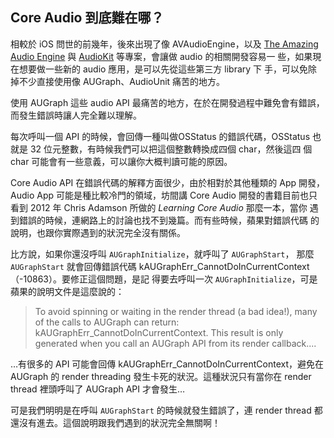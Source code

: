 Core Audio 到底難在哪？
----------------------

相較於 iOS 問世的前幾年，後來出現了像 AVAudioEngine，以及
[The Amazing Audio Engine](http://theamazingaudioengine.com/) 與
[AudioKit](http://audiokit.io/) 等專案，會讓做 audio 的相關開發容易一
些，如果現在想要做一些新的 audio 應用，是可以先從這些第三方 library 下
手，可以免除掉不少直接使用像 AUGraph、AudioUnit 痛苦的地方。

使用 AUGraph 這些 audio API 最痛苦的地方，在於在開發過程中難免會有錯誤，
而發生錯誤時讓人完全難以理解。

每次呼叫一個 API 的時候，會回傳一種叫做OSStatus 的錯誤代碼，OSStatus
也就是 32 位元整數，有時候我們可以把這個整數轉換成四個 char，然後這四
個 char 可能會有一些意義，可以讓你大概判讀可能的原因。

Core Audio API 在錯誤代碼的解釋方面很少，由於相對於其他種類的 App 開發，
Audio App 可能是種比較冷門的領域，坊間講 Core Audio 開發的書籍目前也只
看到 2012 年 Chris Adamson 所做的 *Learning Core Audio* 那麼一本，當你
遇到錯誤的時候，連網路上的討論也找不到幾篇。而有些時候，蘋果對錯誤代碼
的說明，也跟你實際遇到的狀況完全沒有關係。

比方說，如果你還沒呼叫 `AUGraphInitialize`，就呼叫了 `AUGraphStart`，
那麼 `AUGraphStart` 就會回傳錯誤代碼
kAUGraphErr_CannotDoInCurrentContext （-10863）。要修正這個問題，是記
得要去呼叫一次 `AUGraphInitialize`，可是蘋果的說明文件是這麼說的：

> To avoid spinning or waiting in the render thread (a bad idea!),
> many of the calls to AUGraph can return:
> kAUGraphErr_CannotDoInCurrentContext. This result is only generated
> when you call an AUGraph API from its render callback....

…有很多的 API 可能會回傳 kAUGraphErr_CannotDoInCurrentContext，避免在
AUGraph 的 render threading 發生卡死的狀況。這種狀況只有當你在 render
thread 裡頭呼叫了 AUGraph API 才會發生…

可是我們明明是在呼叫 `AUGraphStart` 的時候就發生錯誤了，連 render
thread 都還沒有進去。這個說明跟我們遇到的狀況完全無關啊！

